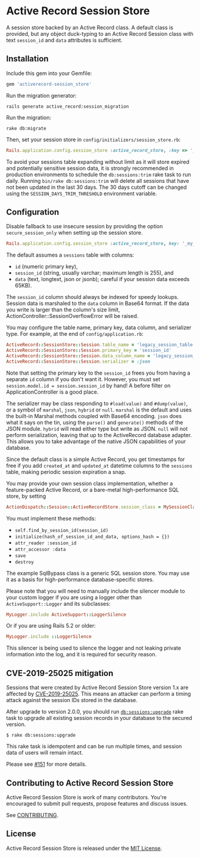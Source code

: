 Active Record Session Store
===========================

A session store backed by an Active Record class. A default class is
provided, but any object duck-typing to an Active Record Session class
with text `session_id` and `data` attributes is sufficient.

Installation
------------

Include this gem into your Gemfile:

```ruby
gem 'activerecord-session_store'
```

Run the migration generator:

    rails generate active_record:session_migration

Run the migration:

    rake db:migrate

Then, set your session store in `config/initializers/session_store.rb`:

```ruby
Rails.application.config.session_store :active_record_store, :key => '_my_app_session'
```

To avoid your sessions table expanding without limit as it will store expired and
potentially sensitive session data, it is strongly recommended in production
environments to schedule the `db:sessions:trim` rake task to run daily.
Running `bin/rake db:sessions:trim` will delete all sessions that have not
been updated in the last 30 days. The 30 days cutoff can be changed using the
`SESSION_DAYS_TRIM_THRESHOLD` environment variable.

Configuration
--------------

Disable fallback to use insecure session by providing the option
`secure_session_only` when setting up the session store.

```ruby
Rails.application.config.session_store :active_record_store, key: '_my_app_session', secure_session_only: true
```

The default assumes a `sessions` table with columns:

*  `id` (numeric primary key),
*  `session_id` (string, usually varchar; maximum length is 255), and
*  `data` (text, longtext, json or jsonb); careful if your session data exceeds
65KB).

The `session_id` column should always be indexed for speedy lookups.
Session data is marshaled to the `data` column in Base64 format.
If the data you write is larger than the column's size limit,
ActionController::SessionOverflowError will be raised.

You may configure the table name, primary key, data column, and
serializer type. For example, at the end of `config/application.rb`:

```ruby
ActiveRecord::SessionStore::Session.table_name = 'legacy_session_table'
ActiveRecord::SessionStore::Session.primary_key = 'session_id'
ActiveRecord::SessionStore::Session.data_column_name = 'legacy_session_data'
ActiveRecord::SessionStore::Session.serializer = :json
```

Note that setting the primary key to the `session_id` frees you from
having a separate `id` column if you don't want it. However, you must
set `session.model.id = session.session_id` by hand!  A before filter
on ApplicationController is a good place.

The serializer may be class responding to `#load(value)` and `#dump(value)`, or
a symbol of `marshal`, `json`, `hybrid` or `null`. `marshal` is the default and
uses the built-in Marshal methods coupled with Base64 encoding. `json` does
what it says on the tin, using the `parse()` and `generate()` methods of the
JSON module. `hybrid` will read either type but write as JSON. `null` will
not perform serialization, leaving that up to the ActiveRecord database
adapter. This allows you to take advantage of the native JSON capabilities of
your database.

Since the default class is a simple Active Record, you get timestamps
for free if you add `created_at` and `updated_at` datetime columns to
the `sessions` table, making periodic session expiration a snap.

You may provide your own session class implementation, whether a
feature-packed Active Record, or a bare-metal high-performance SQL
store, by setting

```ruby
ActionDispatch::Session::ActiveRecordStore.session_class = MySessionClass
```

You must implement these methods:

* `self.find_by_session_id(session_id)`
* `initialize(hash_of_session_id_and_data, options_hash = {})`
* `attr_reader :session_id`
* `attr_accessor :data`
* `save`
* `destroy`

The example SqlBypass class is a generic SQL session store. You may
use it as a basis for high-performance database-specific stores.

Please note that you will need to manually include the silencer module to your
custom logger if you are using a logger other than `ActiveSupport::Logger` and
its subclasses:

```ruby
MyLogger.include ActiveSupport::LoggerSilence
```

Or if you are using Rails 5.2 or older:

```ruby
MyLogger.include ::LoggerSilence
```

This silencer is being used to silence the logger and not leaking private
information into the log, and it is required for security reason.

CVE-2019-25025 mitigation
--------------

Sessions that were created by Active Record Session Store version 1.x are
affected by [CVE-2019-25025]. This means an attacker can perform a timing
attack against the session IDs stored in the database.

[CVE-2019-25025]: https://github.com/advisories/GHSA-cvw2-xj8r-mjf7

After upgrade to version 2.0.0, you should run [`db:sessions:upgrade`] rake task
to upgrade all existing session records in your database to the secured version.

[`db:sessions:upgrade`]: https://github.com/rails/activerecord-session_store/blob/master/lib/tasks/database.rake#L22

```console
$ rake db:sessions:upgrade
```

This rake task is idempotent and can be run multiple times, and session data of
users will remain intact.

Please see [#151] for more details.

[#151]: https://github.com/rails/activerecord-session_store/pull/151

Contributing to Active Record Session Store
--------------

Active Record Session Store is work of many contributors. You're encouraged to submit pull requests, propose features and discuss issues.

See [CONTRIBUTING](CONTRIBUTING.md).

## License
Active Record Session Store is released under the [MIT License](MIT-LICENSE).
